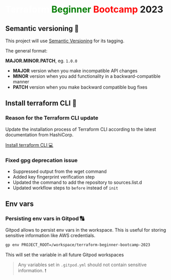 # <span style="color:white">Terraform</span> <span style="color:green">Beginner</span> <span style="color:red">Bootcamp</span> 2023

## Semantic versioning :mage:

This project will use [Semantic Versioning](https://semver.org/) for its tagging.

The general format:

 **MAJOR.MINOR.PATCH**, eg. `1.0.0`

- **MAJOR** version when you make incompatible API changes
- **MINOR** version when you add functionality in a backward-compatible manner
- **PATCH** version when you make backward compatible bug fixes

## Install terraform CLI :floppy_disk:

### Reason for the Terraform CLI update

Update the installation process of Terraform CLI according to the latest documentation from HashiCorp.

[Install terraform CLI :computer:](https://developer.hashicorp.com/terraform/tutorials/aws-get-started/install-cli)

### Fixed gpg deprecation issue

- Suppressed output from the wget command
- Added key fingerprint verification step
- Updated the command to add the repository to sources.list.d
- Updated workflow steps to `before` instead of `init`

## Env vars

### Persisting env vars in Gitpod :capital_abcd:

Gitpod allows to persist env vars in the workspace. This is useful for storing sensitive information like AWS credentials.

```bash
gp env PROJECT_ROOT=/workspace/terraform-beginner-bootcamp-2023
```

This will set the variable in all future Gitpod workspaces

>Any variables set in `.gitpod.yml` should not contain sensitive information. :exclamation:
